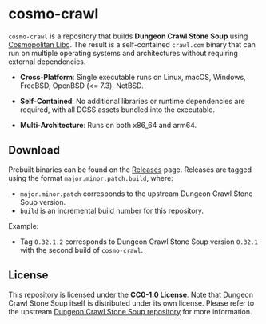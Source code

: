 # cosmo-crawl

`cosmo-crawl` is a repository that builds **Dungeon Crawl Stone Soup** using [Cosmopolitan Libc](https://justine.lol/cosmopolitan/). The result is a self-contained `crawl.com` binary that can run on multiple operating systems and architectures without requiring external dependencies.

- **Cross-Platform**: Single executable runs on Linux, macOS, Windows, FreeBSD, OpenBSD (<= 7.3), NetBSD.

- **Self-Contained**: No additional libraries or runtime dependencies are required, with all DCSS assets bundled into the executable.

- **Multi-Architecture**: Runs on both x86_64 and arm64.

## Download  

Prebuilt binaries can be found on the [Releases](https://github.com/bjia56/cosmo-crawl/releases) page. Releases are tagged using the format `major.minor.patch.build`, where:  
- `major.minor.patch` corresponds to the upstream Dungeon Crawl Stone Soup version.  
- `build` is an incremental build number for this repository.  

Example:  
- Tag `0.32.1.2` corresponds to Dungeon Crawl Stone Soup version `0.32.1` with the second build of `cosmo-crawl`.

## License  

This repository is licensed under the **CC0-1.0 License**. Note that Dungeon Crawl Stone Soup itself is distributed under its own license. Please refer to the upstream [Dungeon Crawl Stone Soup repository](https://github.com/crawl/crawl) for more information.  
